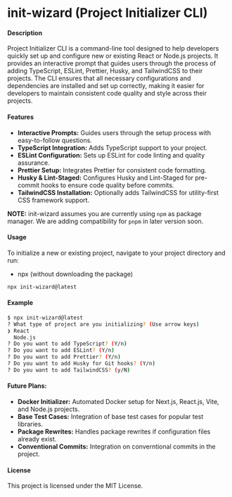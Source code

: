 # init-wizard (Project Initializer CLI)

#### Description
Project Initializer CLI is a command-line tool designed to help developers quickly set up and configure new or existing React or Node.js projects. It provides an interactive prompt that guides users through the process of adding TypeScript, ESLint, Prettier, Husky, and TailwindCSS to their projects. The CLI ensures that all necessary configurations and dependencies are installed and set up correctly, making it easier for developers to maintain consistent code quality and style across their projects.

#### Features
- **Interactive Prompts:** Guides users through the setup process with easy-to-follow questions.
- **TypeScript Integration:** Adds TypeScript support to your project.
- **ESLint Configuration:** Sets up ESLint for code linting and quality assurance.
- **Prettier Setup:** Integrates Prettier for consistent code formatting.
- **Husky & Lint-Staged:** Configures Husky and Lint-Staged for pre-commit hooks to ensure code quality before commits.
- **TailwindCSS Installation:** Optionally adds TailwindCSS for utility-first CSS framework support.

**NOTE:** init-wizard assumes you are currently using `npm` as package manager. We are adding compatibility for `pnpm` in later version soon.

#### Usage

To initialize a new or existing project, navigate to your project directory and run:

- npx (without downloading the package)

```bash
npx init-wizard@latest
```

#### Example

```bash
$ npx init-wizard@latest
? What type of project are you initializing? (Use arrow keys)
❯ React
  Node.js
? Do you want to add TypeScript? (Y/n)
? Do you want to add ESLint? (Y/n)
? Do you want to add Prettier? (Y/n)
? Do you want to add Husky for Git hooks? (Y/n)
? Do you want to add TailwindCSS? (y/N)
```

#### Future Plans:
- **Docker Initializer:** Automated Docker setup for Next.js, React.js, Vite, and Node.js projects.
- **Base Test Cases:** Integration of base test cases for popular test libraries.
- **Package Rewrites:** Handles package rewrites if configuration files already exist.
- **Conventional Commits:** Integration on converntional commits in the project.

#### License
This project is licensed under the MIT License.
